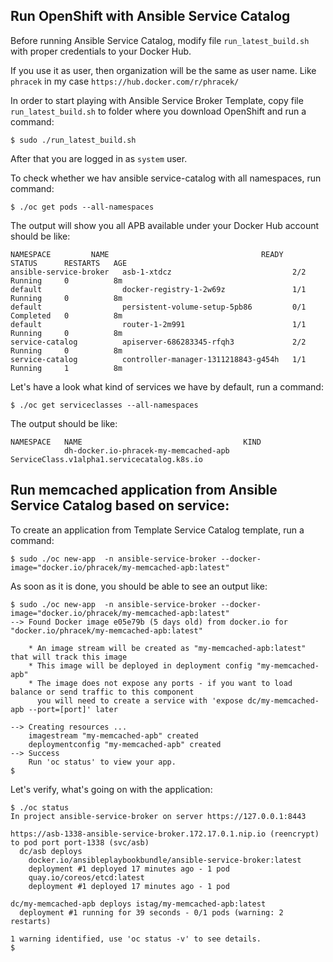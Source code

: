 ## Run OpenShift with Ansible Service Catalog

Before running Ansible Service Catalog, modify file `run_latest_build.sh`
with proper credentials to your Docker Hub.

If you use it as user, then organization will be the same as user name. Like `phracek` in my case `https://hub.docker.com/r/phracek/`

In order to start playing with Ansible Service Broker Template, copy file `run_latest_build.sh` to folder where you download OpenShift and run a command:

```
$ sudo ./run_latest_build.sh
```

After that you are logged in as `system` user.

To check whether we hav ansible service-catalog with all namespaces, run command:
```
$ ./oc get pods --all-namespaces
```

The output will show you all APB available under your Docker Hub account should be like:
```
NAMESPACE         NAME                                  READY     STATUS      RESTARTS   AGE
ansible-service-broker   asb-1-xtdcz                           2/2       Running     0          8m
default                  docker-registry-1-2w69z               1/1       Running     0          8m
default                  persistent-volume-setup-5pb86         0/1       Completed   0          8m
default                  router-1-2m991                        1/1       Running     0          8m
service-catalog          apiserver-686283345-rfqh3             2/2       Running     0          8m
service-catalog          controller-manager-1311218843-g454h   1/1       Running     1          8m
```

Let's have a look what kind of services we have by default, run a command:
```
$ ./oc get serviceclasses --all-namespaces

```

The output should be like:

```
NAMESPACE   NAME                                    KIND
            dh-docker.io-phracek-my-memcached-apb   ServiceClass.v1alpha1.servicecatalog.k8s.io
```

## Run memcached application from Ansible Service Catalog based on service:

To create an application from Template Service Catalog template, run a command:
```
$ sudo ./oc new-app  -n ansible-service-broker --docker-image="docker.io/phracek/my-memcached-apb:latest"
```

As soon as it is done, you should be able to see an output like:
```
$ sudo ./oc new-app  -n ansible-service-broker --docker-image="docker.io/phracek/my-memcached-apb:latest"
--> Found Docker image e05e79b (5 days old) from docker.io for "docker.io/phracek/my-memcached-apb:latest"

    * An image stream will be created as "my-memcached-apb:latest" that will track this image
    * This image will be deployed in deployment config "my-memcached-apb"
    * The image does not expose any ports - if you want to load balance or send traffic to this component
      you will need to create a service with 'expose dc/my-memcached-apb --port=[port]' later

--> Creating resources ...
    imagestream "my-memcached-apb" created
    deploymentconfig "my-memcached-apb" created
--> Success
    Run 'oc status' to view your app.
$
```

Let's verify, what's going on with the application:
```
$ ./oc status
In project ansible-service-broker on server https://127.0.0.1:8443

https://asb-1338-ansible-service-broker.172.17.0.1.nip.io (reencrypt) to pod port port-1338 (svc/asb)
  dc/asb deploys 
    docker.io/ansibleplaybookbundle/ansible-service-broker:latest
    deployment #1 deployed 17 minutes ago - 1 pod
    quay.io/coreos/etcd:latest
    deployment #1 deployed 17 minutes ago - 1 pod

dc/my-memcached-apb deploys istag/my-memcached-apb:latest 
  deployment #1 running for 39 seconds - 0/1 pods (warning: 2 restarts)

1 warning identified, use 'oc status -v' to see details.
$
```
